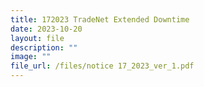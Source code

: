 ```yaml
---
title: 172023 TradeNet Extended Downtime
date: 2023-10-20
layout: file
description: ""
image: ""
file_url: /files/notice 17_2023_ver_1.pdf
---
```

